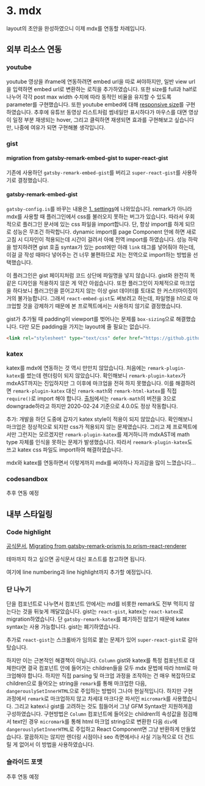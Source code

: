 #     3. mdx

layout의 초안을 완성하였으니 이제 mdx를 연동할 차례입니다.

##    외부 리소스 연동
###   youtube
youtube 영상을 iframe에 연동하려면 embed url을 따로 써야하지만, 일반 view url을 입력하면 embed url로 변환하는 로직을 추가하였습니다. 또한 size를 full과 half로 나누어 각각 post max width 수치에 따라 동적인 비율을 유지할 수 있도록 parameter를 구현했습니다. 또한 youtube embed에 대해 [responsive size](https://webclub.tistory.com/308)를 구현하였습니다.
추후에 유튜브 동영상 리스트처럼 썸네일만 표시하다가 마우스를 대면 영상이 일정 부분 재생되는 hover, 그리고 클릭하면 재생되면 효과를 구현해보고 싶습니다만, 나중에 여유가 되면 구현해볼 생각입니다.

###   gist
####  migration from gatsby-remark-embed-gist to super-react-gist
기존에 사용하던 `gatsby-remark-embed-gist`를 버리고 `super-react-gist`를 사용하기로 결정했습니다.

####  gatsby-remark-embed-gist
`gatsby-config.is`를 바꾸는 내용은 [1. settings](./1_settings.md)에 나와있습니다.
remark가 아니라 mdx를 사용할 때 플러그인에서 css를 불러오지 못하는 버그가 있습니다. 따라서 우회적으로 플러그인 문서에 있는 css 파일을 import합니다. 단, 항상 import를 하게 되므로 성능은 무조건 하락합니다. dynamic import를 page Component 안에 하면 새로 고침 시 디자인이 적용되는데 시간이 걸려서 아예 전역 import를 하였습니다. 성능 하락을 방지하려면 gist 호출 syntax가 있는 post에만 아래 `link` 태그를 넣어줘야 하는데, 이걸 글 작성 때마다 넣어주는 건 너무 불편하므로 저는 전역으로 import하는 방법을 선택했습니다.

이 플러그인은 gist 페이지처럼 코드 상단에 파일명을 넣지 않습니다. gist와 완전히 똑같은 디자인을 적용하지 않은 게 약간 아쉽습니다. 또한 플러그인이 자체적으로 마크업을 하다보니 플러그인을 뜯어고치지 않는 이상 gist 데이터를 토대로 한 커스터마이징이 거의 불가능합니다. 그래서 `react-embed-gist`도 써보려고 하는데, 파일명을 h1으로 마크업할 것을 강제하기 때문에 본 프로젝트에서는 사용하지 않기로 결정했습니다.

gist가 추가될 때 padding이 viewport를 벗어나는 문제를 `box-sizing`으로 해결했습니다. 다만 모든 padding을 가지는 layout에 줄 필요는 없습니다.

```html
<link rel="stylesheet" type="text/css" defer href="https://github.githubassets.com/assets/gist-embed-b3b573358bfc66d89e1e95dbf8319c09.css" />
```

###   katex
katex를 mdx에 연동하는 것 역시 만만치 않았습니다. 처음에는 `remark-plugin-katex`를 썼는데 렌더링이 되지 않았습니다. 확인해보니 `remark-plugin-katex`가 mdxAST까지는 진입하지만 그 이후에 마크업을 전혀 하지 못했습니다. 이를 해결하려면 `remark-plugin-katex` 대신 `remark-math`와 `remark-html-katex`를 직접 `require()`로 import 해야 합니다. [출처](https://github.com/gatsbyjs/gatsby/issues/20538#issuecomment-721845436)에서는 `remark-math`의 버전을 3으로 downgrade하라고 하지만 2020-02-24 기준으로 4.0.0도 정상 작동합니다.

추가: 개발을 하던 도중에 갑자기 katex style이 적용이 되지 않았습니다. 확인해보니 마크업은 정상적으로 되지만 css가 적용되지  않는 문제였습니다. 그리고 제 프로젝트에서만 그런지는 모르겠지만 `remark-plugin-katex`를 제거하니까 mdxAST에 math type 자체를 인식을 못하는 문제가 발생했습니다. 따라서 `reemark-plugin-katex`도 쓰고 katex css 파일도 import하여 해결하였습니다.

mdx와 katex를 연동하면서 이렇게까지 mdx를 써야하나 자괴감을 많이 느꼈습니다...

###   codesandbox
추후 연동 예정

##    내부 스타일링
###   Code highlight
[공식문서](https://mdxjs.com/guides/syntax-highlighting),
[Migrating from gatsby-remark-prismjs to prism-react-renderer](https://prince.dev/prism-react-renderer)

테마까지 하고 싶으면 공식문서 대신 포스트를 참고하면 됩니다.

여기에 line numbering과 line highlight까지 추가할 예정입니다.

###   단 나누기
단을 컴포넌트로 나누면서 컴포넌트 안에서는 md를 비롯한 remark도 전부 먹히지 않는다는 것을 뒤늦게 깨달았습니다. gist는 `react-gist`, katex는 `react-katex`로 migration하였습니다. 단 `gatsby-remark-katex`를 폐기하진 않았기 때문에 katex syntax는 사용 가능합니다. gist는 폐기하였습니다.

추가로 `react-gist`는 스크롤바가 임의로 붙는 문제가 있어 `super-react-gist`로 갈아탔습니다.

하지만 이는 근본적인 해결책이 아닙니다. `Column` gist와 katex를 특정 컴포넌트로 대체한다면 결국 컴포넌트 안에 들어가는 children들을 모두 mdx 문법에 따라 html로 마크업해야 합니다. 하지만 직접 parsing 및 마크업 과정을 조작하는 건 매우 복잡하므로 children으로 들어오는 string을 `remark`를 통해 마크업한 다음, `dangerouslySetInnerHTML`으로 주입하는 방법이 그나마 현실적입니다. 
하지만 구현 과정에서 `remark`로 마크업하지 않고 차세대 마크다운 파서인 `micromark`를 사용했습니다. 그리고 katex나 gist를 고려하는 것도 힘들어서 그냥 GFM Syntax만 지원하게끔 구성하였습니다. 구현방법은 `Column` 컴포넌트에 들어오는 children의 속성값을 점검해서 text인 경우 `micromark`를 통해 html 마크업 string으로 변환한 다음 `div`에 `dangerouslySetInnerHTML`로 주입하고 React Component면 그냥 반환하게 만들었습니다. 깔끔하지는 않지만 렌더링 시점이나 seo 측면에서나 사실 기능적으로 더 건드릴 게 없어서 이 방법을 사용하였습니다.

###   슬라이드 포맷
추후 연동 예정
